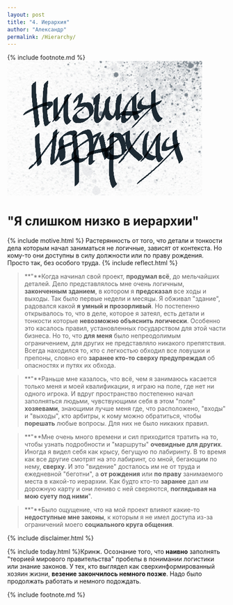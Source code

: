 ```yaml
---
layout: post
title: "4. Иерархия"
author: "Александр"
permalink: /Hierarchy/
---
```

{% include footnote.md %}
!["Я слишком низко в иерархии"](/_img/4.jpg)
# "Я слишком низко в иерархии"

{% include motive.html %} Растерянность от того, что детали и тонкости дела которым начал заниматься не логичные, зависят от контекста. Но кому-то они доступны в силу должности или по праву рождения. Просто так, без особого труда.
{% include reflect.html %}
>**"**Когда начинал свой проект, **продумал всё**, до мельчайших деталей. Дело представлялось мне очень логичным, **законченным зданием**, в котором я **предсказал** все ходы и выходы. Так было первые недели и месяцы. Я обживал "здание", радовался какой **я умный и прозорливый**. Но постепенно открывалось то, что в деле, которое я затеял, есть детали и тонкости которые **невозможно объяснить логически**. Особенно это касалось правил, установленных государством для этой части бизнеса. Но то, что **для меня** было непреодолимым ограничением, для других не представляло никакого препятствия. Всегда находился то, кто с легкостью обходил все ловушки и препоны, словно его **заранее кто-то сверху предупреждал** об опасностях и путях их обхода. 

>**"**Раньше мне казалось, что всё, чем я занимаюсь касается только меня и моей квалификации, я играю на поле, где нет ни одного игрока. И вдруг пространство постепенно начал заполняться людьми, чувствующими себя в этом "поле" **хозяевами**, знающими лучше меня где, что расположено, "входы" и "выходы", кто арбитры, к кому можно обратиться, чтобы **порешать** любые вопросы. Для них не было никаких правил. 

>**"**Мне очень много времени и сил приходится тратить на то, чтобы узнать подробности и "маршруты" **очевидные для других**. Иногда я видел себя как крысу, бегущую по лабиринту. В то время как все другие смотрят на это лабиринт, со мной, бегающим по нему, **сверху**. И это "видение" досталось им не от труда и ежедневной "беготни", а **от рождения** или **по праву** занимаемого места в какой-то иерархии. Как будто кто-то **заранее** дал им дорожную карту и они лениво с ней сверяются, **поглядывая на мою суету под ними**".

>**"**Было ощущение, что на мой проект влияют какие-то **недоступные мне законы**, к которым я не имел доступа из-за ограничений моего **социального круга общения**. 

{% include disclaimer.html %}

{% include today.html %}Кринж. Осознание того, что **наивно** заполнять "теорией мирового правительства" пробелы в понимании логистики или знание законов. У тех, кто выглядел как сверхинформированный хозяин жизни, **везение закончилось немного позже**. Надо было продолжать работать и немного подождать.

{% include footnote.md %}
